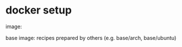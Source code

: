docker setup
============

image: 

base image: recipes prepared by others (e.g. base/arch, base/ubuntu)

